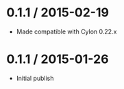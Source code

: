 0.1.1 / 2015-02-19
==================

  * Made compatible with Cylon 0.22.x

0.1.1 / 2015-01-26
==================

  * Initial publish
